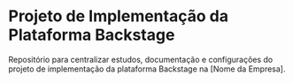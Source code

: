 # Projeto de Implementação da Plataforma Backstage

Repositório para centralizar estudos, documentação e configurações do projeto de implementação da plataforma Backstage na [Nome da Empresa].
